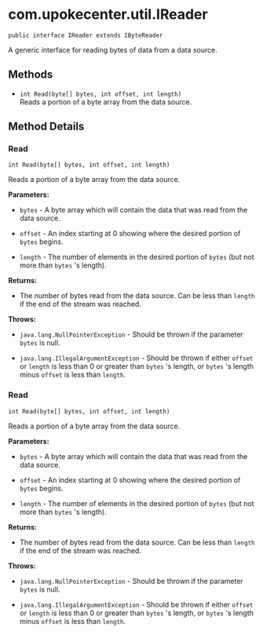 # com.upokecenter.util.IReader

    public interface IReader extends IByteReader

A generic interface for reading bytes of data from a data source.

## Methods

* `int Read​(byte[] bytes,
    int offset,
    int length)`<br>
 Reads a portion of a byte array from the data source.

## Method Details

### Read
    int Read​(byte[] bytes, int offset, int length)
Reads a portion of a byte array from the data source.

**Parameters:**

* <code>bytes</code> - A byte array which will contain the data that was read from the
 data source.

* <code>offset</code> - An index starting at 0 showing where the desired portion of
 <code>bytes</code> begins.

* <code>length</code> - The number of elements in the desired portion of <code>bytes</code>
 (but not more than <code>bytes</code> 's length).

**Returns:**

* The number of bytes read from the data source. Can be less than
 <code>length</code> if the end of the stream was reached.

**Throws:**

* <code>java.lang.NullPointerException</code> - Should be thrown if the parameter <code>
 bytes</code> is null.

* <code>java.lang.IllegalArgumentException</code> - Should be thrown if either <code>offset</code> or
 <code>length</code> is less than 0 or greater than <code>bytes</code> 's
 length, or <code>bytes</code> 's length minus <code>offset</code> is less than
 <code>length</code>.

### Read
    int Read​(byte[] bytes, int offset, int length)
Reads a portion of a byte array from the data source.

**Parameters:**

* <code>bytes</code> - A byte array which will contain the data that was read from the
 data source.

* <code>offset</code> - An index starting at 0 showing where the desired portion of
 <code>bytes</code> begins.

* <code>length</code> - The number of elements in the desired portion of <code>bytes</code>
 (but not more than <code>bytes</code> 's length).

**Returns:**

* The number of bytes read from the data source. Can be less than
 <code>length</code> if the end of the stream was reached.

**Throws:**

* <code>java.lang.NullPointerException</code> - Should be thrown if the parameter <code>
 bytes</code> is null.

* <code>java.lang.IllegalArgumentException</code> - Should be thrown if either <code>offset</code> or
 <code>length</code> is less than 0 or greater than <code>bytes</code> 's
 length, or <code>bytes</code> 's length minus <code>offset</code> is less than
 <code>length</code>.
